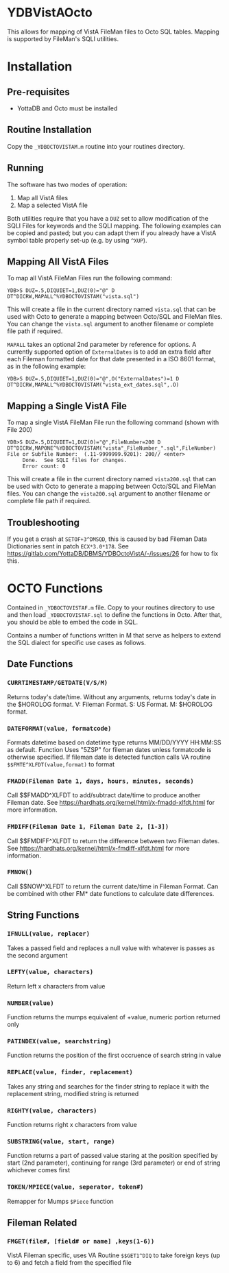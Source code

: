 # YDBVistAOcto
This allows for mapping of VistA FileMan files to Octo SQL tables. Mapping is
supported by FileMan's SQLI utilities.

# Installation
## Pre-requisites

 * YottaDB and Octo must be installed

## Routine Installation

Copy the `_YDBOCTOVISTAM.m` routine into your routines directory.

## Running

The software has two modes of operation:

 1. Map all VistA files
 2. Map a selected VistA file

Both utilities require that you have a `DUZ` set to allow modification of the SQLI Files for keywords and the SQLI mapping. The following examples can be copied and pasted; but you can adapt them if you already have a VistA symbol table properly set-up (e.g. by using `^XUP`).

## Mapping All VistA Files

To map all VistA FileMan Files run the following command:

```
YDB>S DUZ=.5,DIQUIET=1,DUZ(0)="@" D DT^DICRW,MAPALL^%YDBOCTOVISTAM("vista.sql")
```

This will create a file in the current directory named `vista.sql` that can be used with Octo to generate a mapping between Octo/SQL and FileMan files. You can change the `vista.sql` argument to another filename or complete file path if required.

`MAPALL` takes an optional 2nd parameter by reference for options. A currently
supported option of `ExternalDates` is to add an extra field after each Fileman
formatted date for that date presented in a ISO 8601 format, as in the
following example:

```
YDB>S DUZ=.5,DIQUIET=1,DUZ(0)="@",O("ExternalDates")=1 D DT^DICRW,MAPALL^%YDBOCTOVISTAM("vista_ext_dates.sql",.O)
```

## Mapping a Single VistA File
To map a single VistA FileMan File run the following command (shown with File 200)

```
YDB>S DUZ=.5,DIQUIET=1,DUZ(0)="@",FileNumber=200 D DT^DICRW,MAPONE^%YDBOCTOVISTAM("vista"_FileNumber_".sql",FileNumber)
File or Subfile Number:  (.11-9999999.9201): 200// <enter>
     Done.  See SQLI files for changes.
     Error count: 0
```

This will create a file in the current directory named `vista200.sql` that can
be used with Octo to generate a mapping between Octo/SQL and FileMan files. You
can change the `vista200.sql` argument to another filename or complete file
path if required.

## Troubleshooting
If you get a crash at `SETOF+3^DMSQD`, this is caused by bad Fileman Data
Dictionaries sent in patch `ECX*3.0*178`. See
https://gitlab.com/YottaDB/DBMS/YDBOctoVistA/-/issues/26 for how to fix this.

# OCTO Functions
Contained in `_YDBOCTOVISTAF.m` file. Copy to your routines directory to use
and then load `_YDBOCTOVISTAF.sql` to define the functions in Octo. After that,
you should be able to embed the code in SQL.

Contains a number of functions written in M that serve as helpers to extend
the SQL dialect for specific use cases as follows.

## Date Functions
### `CURRTIMESTAMP/GETDATE(V/S/M)`
Returns today's date/time. Without any arguments, returns today's date in the
$HOROLOG format. V: Fileman Format. S: US Format. M: $HOROLOG format.

### `DATEFORMAT(value, formatcode)`
Formats datetime based on datetime type returns MM/DD/YYYY HH:MM:SS as default. Function Uses "5ZSP" for fileman dates unless formatcode is otherwise specified. If fileman date is detected function calls VA routine `$$FMTE^XLFDT(value,format)` to format

### `FMADD(Fileman Date 1, days, hours, minutes, seconds)`
Call $$FMADD^XLFDT to add/subtract date/time to produce another Fileman date. See https://hardhats.org/kernel/html/x-fmadd-xlfdt.html for more information.

### `FMDIFF(Fileman Date 1, Fileman Date 2, [1-3])`
Call $$FMDIFF^XLFDT to return the difference between two Fileman dates. See https://hardhats.org/kernel/html/x-fmdiff-xlfdt.html for more information.

### `FMNOW()`
Call $$NOW^XLFDT to return the current date/time in Fileman Format. Can be combined with other FM\* date functions to calculate date differences.

## String Functions
### `IFNULL(value, replacer)`
Takes a passed field and replaces a null value with whatever is passes as the second argument

### `LEFTY(value, characters)`
Return left x characters from value

### `NUMBER(value)`
Function returns the mumps equivalent of +value, numeric portion returned only

### `PATINDEX(value, searchstring)`
Function returns the position of the first occruence of search string in value

### `REPLACE(value, finder, replacement)`
Takes any string and searches for the finder string to replace it with the replacement string, modified string is returned

### `RIGHTY(value, characters)`
Function returns right x characters from value

### `SUBSTRING(value, start, range)`
Function returns a part of passed value staring at the position specified by start (2nd parameter), continuing for range (3rd parameter) or end of string whichever comes first

### `TOKEN/MPIECE(value, seperator, token#)`
Remapper for Mumps `$Piece` function

## Fileman Related
### `FMGET(file#, [field# or name] ,keys(1-6))`
VistA Fileman specific, uses VA Routine `$$GET1^DIQ` to take foreign keys (up to 6) and fetch a field from the specified file

